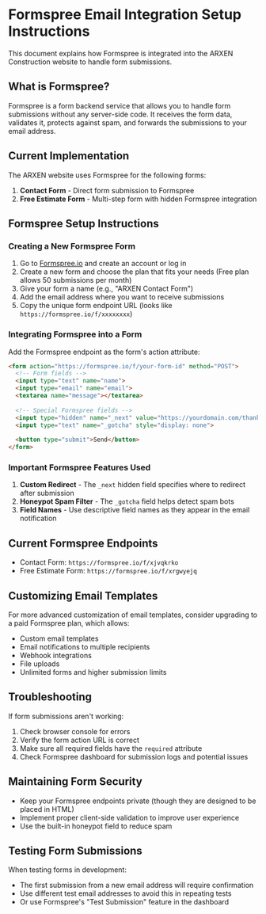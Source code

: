 # Formspree Email Integration Setup Instructions

This document explains how Formspree is integrated into the ARXEN Construction website to handle form submissions.

## What is Formspree?

Formspree is a form backend service that allows you to handle form submissions without any server-side code. It receives the form data, validates it, protects against spam, and forwards the submissions to your email address.

## Current Implementation

The ARXEN website uses Formspree for the following forms:

1. **Contact Form** - Direct form submission to Formspree
2. **Free Estimate Form** - Multi-step form with hidden Formspree integration

## Formspree Setup Instructions

### Creating a New Formspree Form

1. Go to [Formspree.io](https://formspree.io/) and create an account or log in
2. Create a new form and choose the plan that fits your needs (Free plan allows 50 submissions per month)
3. Give your form a name (e.g., "ARXEN Contact Form")
4. Add the email address where you want to receive submissions
5. Copy the unique form endpoint URL (looks like `https://formspree.io/f/xxxxxxxx`)

### Integrating Formspree into a Form

Add the Formspree endpoint as the form's action attribute:

```html
<form action="https://formspree.io/f/your-form-id" method="POST">
  <!-- Form fields -->
  <input type="text" name="name">
  <input type="email" name="email">
  <textarea name="message"></textarea>
  
  <!-- Special Formspree fields -->
  <input type="hidden" name="_next" value="https://yourdomain.com/thank-you">
  <input type="text" name="_gotcha" style="display: none">
  
  <button type="submit">Send</button>
</form>
```

### Important Formspree Features Used

1. **Custom Redirect** - The `_next` hidden field specifies where to redirect after submission
2. **Honeypot Spam Filter** - The `_gotcha` field helps detect spam bots
3. **Field Names** - Use descriptive field names as they appear in the email notification

## Current Formspree Endpoints

- Contact Form: `https://formspree.io/f/xjvqkrko`
- Free Estimate Form: `https://formspree.io/f/xrgwyejq`

## Customizing Email Templates

For more advanced customization of email templates, consider upgrading to a paid Formspree plan, which allows:

- Custom email templates
- Email notifications to multiple recipients
- Webhook integrations
- File uploads
- Unlimited forms and higher submission limits

## Troubleshooting

If form submissions aren't working:

1. Check browser console for errors
2. Verify the form action URL is correct
3. Make sure all required fields have the `required` attribute
4. Check Formspree dashboard for submission logs and potential issues

## Maintaining Form Security

- Keep your Formspree endpoints private (though they are designed to be placed in HTML)
- Implement proper client-side validation to improve user experience
- Use the built-in honeypot field to reduce spam

## Testing Form Submissions

When testing forms in development:
- The first submission from a new email address will require confirmation
- Use different test email addresses to avoid this in repeating tests
- Or use Formspree's "Test Submission" feature in the dashboard 